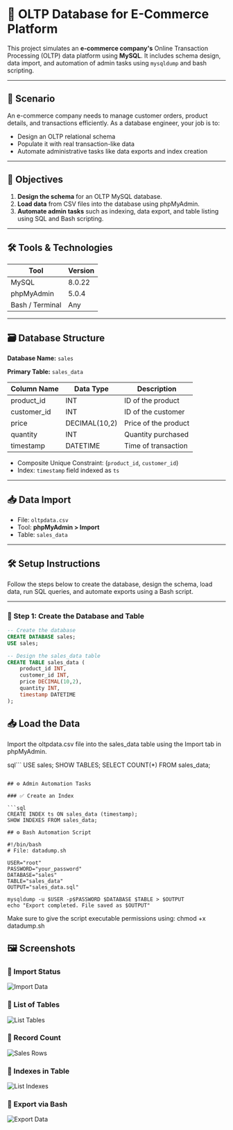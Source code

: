 # 🛒 OLTP Database for E-Commerce Platform

This project simulates an **e-commerce company's** Online Transaction Processing (OLTP) data platform using **MySQL**. It includes schema design, data import, and automation of admin tasks using `mysqldump` and bash scripting.

---

## 📌 Scenario

An e-commerce company needs to manage customer orders, product details, and transactions efficiently. As a database engineer, your job is to:

- Design an OLTP relational schema
- Populate it with real transaction-like data
- Automate administrative tasks like data exports and index creation

---

## 🎯 Objectives

1. **Design the schema** for an OLTP MySQL database.
2. **Load data** from CSV files into the database using phpMyAdmin.
3. **Automate admin tasks** such as indexing, data export, and table listing using SQL and Bash scripting.

---

## 🛠️ Tools & Technologies

| Tool          | Version |
|---------------|---------|
| MySQL         | 8.0.22  |
| phpMyAdmin    | 5.0.4   |
| Bash / Terminal | Any   |

---

## 🗃️ Database Structure

**Database Name:** `sales`

**Primary Table:** `sales_data`

| Column Name  | Data Type     | Description                         |
|--------------|---------------|-------------------------------------|
| product_id   | INT           | ID of the product                   |
| customer_id  | INT           | ID of the customer                  |
| price        | DECIMAL(10,2) | Price of the product                |
| quantity     | INT           | Quantity purchased                  |
| timestamp    | DATETIME      | Time of transaction                 |

- Composite Unique Constraint: (`product_id`, `customer_id`)
- Index: `timestamp` field indexed as `ts`

---

## 📥 Data Import

- File: `oltpdata.csv`
- Tool: **phpMyAdmin > Import**
- Table: `sales_data`

---

## 🛠️ Setup Instructions

Follow the steps below to create the database, design the schema, load data, run SQL queries, and automate exports using a Bash script.

---

### 📁 Step 1: Create the Database and Table

```sql
-- Create the database
CREATE DATABASE sales;
USE sales;

-- Design the sales_data table
CREATE TABLE sales_data (
    product_id INT,
    customer_id INT,
    price DECIMAL(10,2),
    quantity INT,
    timestamp DATETIME
);
```
## 📥 Load the Data

Import the oltpdata.csv file into the sales_data table using the Import tab in phpMyAdmin.

sql```
USE sales;
SHOW TABLES;
SELECT COUNT(*) FROM sales_data;
```

## ⚙️ Admin Automation Tasks

### ✅ Create an Index

```sql
CREATE INDEX ts ON sales_data (timestamp);
SHOW INDEXES FROM sales_data;

## ⚙️ Bash Automation Script

#!/bin/bash
# File: datadump.sh

USER="root"
PASSWORD="your_password"
DATABASE="sales"
TABLE="sales_data"
OUTPUT="sales_data.sql"

mysqldump -u $USER -p$PASSWORD $DATABASE $TABLE > $OUTPUT
echo "Export completed. File saved as $OUTPUT"
```

Make sure to give the script executable permissions using:
chmod +x datadump.sh




## 🖼️ Screenshots

### 📌 Import Status
![Import Data](./importdata.jpg)

### 📌 List of Tables
![List Tables](./listtables.jpg)

### 📌 Record Count
![Sales Rows](./salesrows.jpg)

### 📌 Indexes in Table
![List Indexes](./listindexes.jpg)

### 📌 Export via Bash
![Export Data](./exportdata.jpg)
